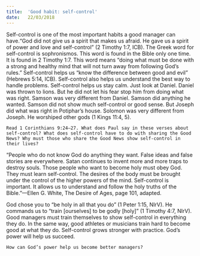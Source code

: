 ```yaml
---
title:  'Good habit: self-control'
date:   22/03/2018
---
```


Self-control is one of the most important habits a good manager can have.“God did not give us a spirit that makes us afraid. He gave us a spirit of power and love and self-control” (2 Timothy 1:7, ICB). The Greek word for self-control is sophronismos. This word is found in the Bible only one time. It is found in 2 Timothy 1:7. This word means “doing what must be done with a strong and healthy mind that will not turn away from following God’s rules.” Self-control helps us “know the difference between good and evil” (Hebrews 5:14, ICB). Self-control also helps us understand the best way to handle problems. Self-control helps us stay calm. Just look at Daniel. Daniel was thrown to lions. But he did not let his fear stop him from doing what was right. Samson was very different from Daniel. Samson did anything he wanted. Samson did not show much self-control or good sense. But Joseph did what was right in Potiphar’s house. Solomon was very different from Joseph. He worshiped other gods (1 Kings 11:4, 5). 

`Read 1 Corinthians 9:24–27. What does Paul say in these verses about self-control? What does self-control have to do with sharing the Good News? Why must those who share the Good News show self-control in their lives?` 

“People who do not know God do anything they want. False ideas and false stories are everywhere. Satan continues to invent more and more traps to destroy souls. Those people who want to become holy must obey God. They must learn self-control. The desires of the body must be brought under the control of the higher powers of the mind. Self-control is important. It allows us to understand and follow the holy truths of the Bible.”—Ellen G. White, The Desire of Ages, page 101, adapted. 

God chose you to “be holy in all that you do” (1 Peter 1:15, NIrV). He commands us to “train [ourselves] to be godly [holy]” (1 Timothy 4:7, NIrV). Good managers must train themselves to show self-control in everything they do. In the same way, good athletes or musicians train hard to become good at what they do. Self-control grows stronger with practice. God’s power will help us succeed. 

`How can God’s power help us become better managers?`
